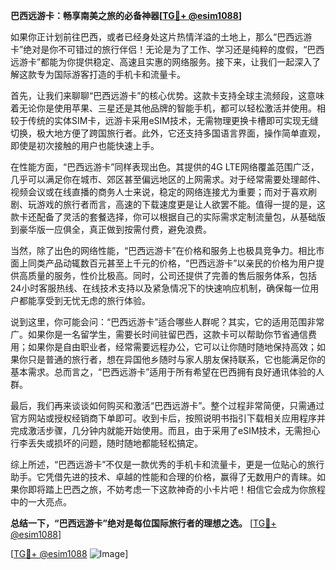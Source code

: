 **巴西远游卡：畅享南美之旅的必备神器[[TG💪+ @esim1088](https://t.me/s/esim1088)]**

如果你正计划前往巴西，或者已经身处这片热情洋溢的土地上，那么“巴西远游卡”绝对是你不可错过的旅行伴侣！无论是为了工作、学习还是纯粹的度假，“巴西远游卡”都能为你提供稳定、高速且实惠的网络服务。接下来，让我们一起深入了解这款专为国际游客打造的手机卡和流量卡。

首先，让我们来聊聊“巴西远游卡”的核心优势。这款卡支持全球主流频段，这意味着无论你是使用苹果、三星还是其他品牌的智能手机，都可以轻松激活并使用。相较于传统的实体SIM卡，远游卡采用eSIM技术，无需物理更换卡槽即可实现无缝切换，极大地方便了跨国旅行者。此外，它还支持多国语言界面，操作简单直观，即使是初次接触的用户也能快速上手。

在性能方面，“巴西远游卡”同样表现出色。其提供的4G LTE网络覆盖范围广泛，几乎可以满足你在城市、郊区甚至偏远地区的上网需求。对于经常需要处理邮件、视频会议或在线直播的商务人士来说，稳定的网络连接尤为重要；而对于喜欢刷剧、玩游戏的旅行者而言，高速的下载速度更是让人欲罢不能。值得一提的是，这款卡还配备了灵活的套餐选择，你可以根据自己的实际需求定制流量包，从基础版到豪华版一应俱全，真正做到按需付费，避免浪费。

当然，除了出色的网络性能，“巴西远游卡”在价格和服务上也极具竞争力。相比市面上同类产品动辄数百元甚至上千元的价格，“巴西远游卡”以亲民的价格为用户提供高质量的服务，性价比极高。同时，公司还提供了完善的售后服务体系，包括24小时客服热线、在线技术支持以及紧急情况下的快速响应机制，确保每一位用户都能享受到无忧无虑的旅行体验。

说到这里，你可能会问：“巴西远游卡”适合哪些人群呢？其实，它的适用范围非常广。如果你是一名留学生，需要长时间驻留巴西，这款卡可以帮助你节省通信费用；如果你是自由职业者，经常需要远程办公，它可以让你随时随地保持高效；如果你只是普通的旅行者，想在异国他乡随时与家人朋友保持联系，它也能满足你的基本需求。总而言之，“巴西远游卡”适用于所有希望在巴西拥有良好通讯体验的人群。

最后，我们再来谈谈如何购买和激活“巴西远游卡”。整个过程非常简便，只需通过官方网站或授权经销商下单即可。收到卡后，按照说明书指引下载相关应用程序并完成激活步骤，几分钟内就能开始使用。而且，由于采用了eSIM技术，无需担心行李丢失或损坏的问题，随时随地都能轻松搞定。

综上所述，“巴西远游卡”不仅是一款优秀的手机卡和流量卡，更是一位贴心的旅行助手。它凭借先进的技术、卓越的性能和合理的价格，赢得了无数用户的青睐。如果你即将踏上巴西之旅，不妨考虑一下这款神奇的小卡片吧！相信它会成为你旅程中的一大亮点。

**总结一下，“巴西远游卡”绝对是每位国际旅行者的理想之选。** [[TG💪+ @esim1088](https://t.me/s/esim1088)]  

[[TG💪+ @esim1088](https://t.me/s/esim1088) ![Image](https://i.postimg.cc/4NQfJmqS/Snipaste-2025-05-13-00-14-12.png)]